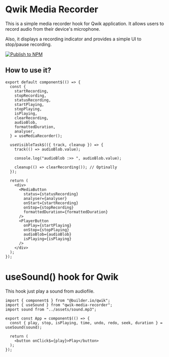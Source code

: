 # Qwik Media Recorder

This is a simple media recorder hook for Qwik application. 
It allows users to record audio from their device's microphone.

Also, it displays a recording indicator and provides a simple UI to stop/pause recording.

[![Publish to NPM](https://github.com/chuikoffru/qwik-media-recorder/actions/workflows/npm-publish.yml/badge.svg)](https://github.com/chuikoffru/qwik-media-recorder/actions/workflows/npm-publish.yml)

## How to use it?

```
export default component$(() => {
  const {
    startRecording,
    stopRecording,
    statusRecording,
    startPlaying,
    stopPlaying,
    isPlaying,
    clearRecording,
    audioBlob,
    formattedDuration,
    analyser,
  } = useMediaRecorder();

  useVisibleTask$(({ track, cleanup }) => {
    track(() => audioBlob.value);

    console.log("audioBlob :>> ", audioBlob.value);

    cleanup(() => clearRecording()); // Optinally
  });

  return (
    <div>
      <MediaButton
        status={statusRecording}
        analyser={analyser}
        onStart={startRecording}
        onStop={stopRecording}
        formattedDuration={formattedDuration}
      />
      <PlayerButton
        onPlay={startPlaying}
        onStop={stopPlaying}
        audioBlob={audioBlob}
        isPlaying={isPlaying}
      />
    </div>
  );
});
```

# useSound() hook for Qwik

This hook just play a sound from audiofile.

```
import { component$ } from "@builder.io/qwik";
import { useSound } from "qwik-media-recorder";
import sound from "../assets/sound.mp3";

export const App = component$(() => {
  const { play, stop, isPlaying, time, undo, redo, seek, duration } = useSound(sound);

  return (
    <button onClick$={play}>Play</button>
  );
});

```